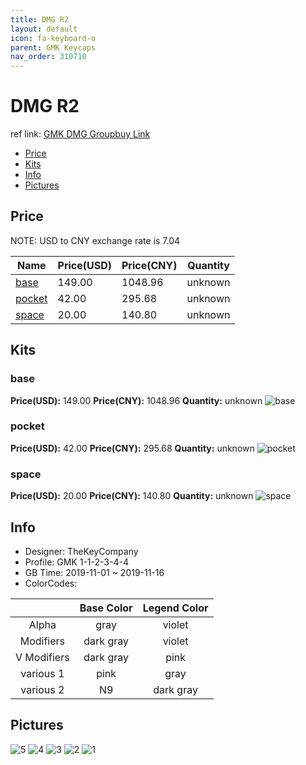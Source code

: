 ```yaml
---
title: DMG R2
layout: default
icon: fa-keyboard-o
parent: GMK Keycaps
nav_order: 310710
---
```


# DMG R2

ref link: [GMK DMG Groupbuy Link](https://geekhack.org/index.php?topic=103131.0)

* [Price](#price)
* [Kits](#kits)
* [Info](#info)
* [Pictures](#pictures)

## Price
NOTE: USD to CNY exchange rate is 7.04

| Name          | Price(USD)    |  Price(CNY) | Quantity |
| ------------- | ------------- |  ---------- | -------- |
|[base](#base)|149.00|1048.96|unknown|
|[pocket](#pocket)|42.00|295.68|unknown|
|[space](#space)|20.00|140.80|unknown|

## Kits
### base
**Price(USD):** 149.00    **Price(CNY):** 1048.96        **Quantity:** unknown
<img src="{{ 'assets/images/gmk-keycaps/dmg/kits_pics/base.jpg' | relative_url }}" alt="base" class="image featured">

### pocket
**Price(USD):** 42.00    **Price(CNY):** 295.68        **Quantity:** unknown
<img src="{{ 'assets/images/gmk-keycaps/dmg/kits_pics/pocket.jpg' | relative_url }}" alt="pocket" class="image featured">

### space
**Price(USD):** 20.00    **Price(CNY):** 140.80       **Quantity:** unknown
<img src="{{ 'assets/images/gmk-keycaps/dmg/kits_pics/space.jpg' | relative_url }}" alt="space" class="image featured">

## Info
* Designer: TheKeyCompany
* Profile: GMK 1-1-2-3-4-4
* GB Time: 2019-11-01 ~ 2019-11-16
* ColorCodes: 

||Base Color      | Legend Color
| :-------------: | :-------------: | :------------:
|Alpha|gray|violet
|Modifiers|dark gray|violet
|V Modifiers|dark gray|pink
|various 1|pink|gray
|various 2|N9|dark gray


## Pictures
<img src="{{ 'assets/images/gmk-keycaps/dmg/rendering_pics/5.jpg' | relative_url }}" alt="5" class="image featured">
<img src="{{ 'assets/images/gmk-keycaps/dmg/rendering_pics/4.jpg' | relative_url }}" alt="4" class="image featured">
<img src="{{ 'assets/images/gmk-keycaps/dmg/rendering_pics/3.jpg' | relative_url }}" alt="3" class="image featured">
<img src="{{ 'assets/images/gmk-keycaps/dmg/rendering_pics/2.jpg' | relative_url }}" alt="2" class="image featured">
<img src="{{ 'assets/images/gmk-keycaps/dmg/rendering_pics/1.jpg' | relative_url }}" alt="1" class="image featured">
